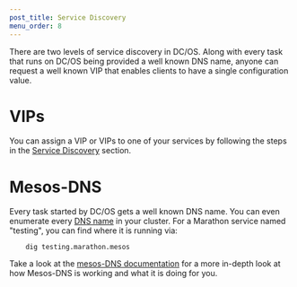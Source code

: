 ```yaml
---
post_title: Service Discovery
menu_order: 8
---
```


There are two levels of service discovery in DC/OS. Along with every task that runs on DC/OS being provided a well known DNS name, anyone can request a well known VIP that enables clients to have a single configuration value.

# VIPs

You can assign a VIP or VIPs to one of your services by following the steps in the [Service Discovery][1] section.

# Mesos-DNS

Every task started by DC/OS gets a well known DNS name. You can even enumerate every [DNS name][5] in your cluster. For a Marathon service named "testing", you can find where it is running via:

        dig testing.marathon.mesos

Take a look at the [mesos-DNS documentation][4] for a more in-depth look at how Mesos-DNS is working and what it is doing for you.

[1]: /docs/1.10/networking/
[4]: /docs/1.10/networking/mesos-dns/
[5]: /docs/1.10/networking/mesos-dns/service-naming/
